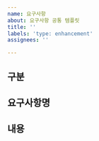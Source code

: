 ```yaml
---
name: 요구사항
about: 요구사항 공통 템플릿
title: ''
labels: 'type: enhancement'
assignees: ''

---
```


## 구분

## 요구사항명

## 내용
